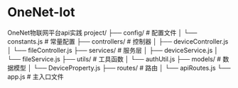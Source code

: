 # OneNet-Iot
OneNet物联网平台api实践
project/
├── config/               # 配置文件
│   └── constants.js      # 常量配置
├── controllers/          # 控制器
│   ├── deviceController.js
│   └── fileController.js
├── services/             # 服务层
│   ├── deviceService.js
│   └── fileService.js
├── utils/                # 工具函数
│   └── authUtil.js
├── models/               # 数据模型
│   └── DeviceProperty.js
├── routes/               # 路由
│   └── apiRoutes.js
└── app.js                # 主入口文件
